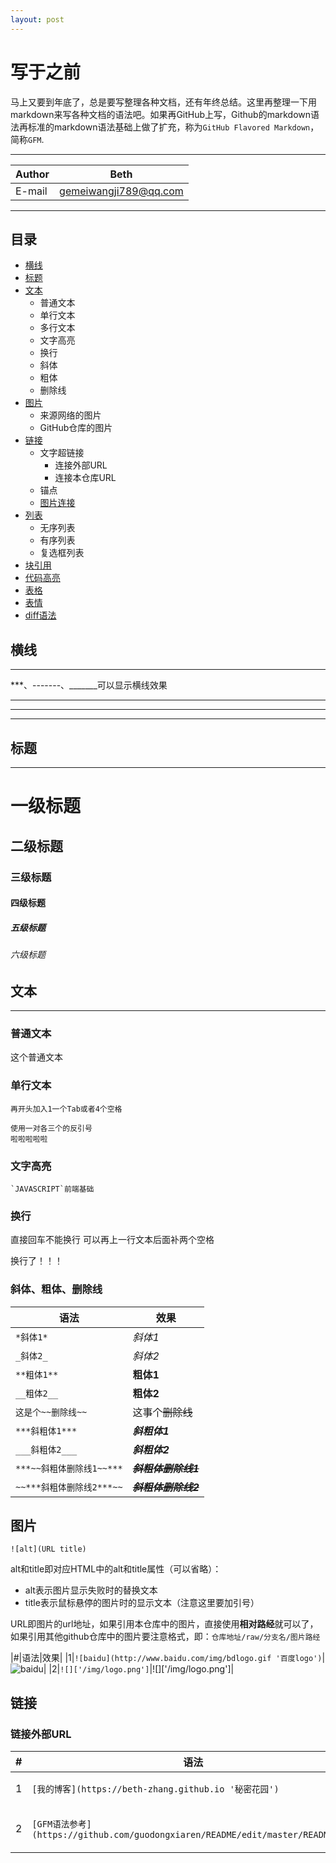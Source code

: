 ```yaml
---
layout: post
---
```


# 写于之前
马上又要到年底了，总是要写整理各种文档，还有年终总结。这里再整理一下用markdown来写各种文档的语法吧。如果再GitHub上写，Github的markdown语法再标准的markdown语法基础上做了扩充，称为`GitHub Flavored Markdown`，简称`GFM`.

-------
|Author|Beth|
|---|---
|E-mail|gemeiwangji789@qq.com

****
## 目录
* [横线](#横线)
* [标题](#标题)
* [文本](#文本)
    * 普通文本
    * 单行文本
    * 多行文本
    * 文字高亮
    * 换行
    * 斜体
    * 粗体
    * 删除线
* [图片](#图片)
    * 来源网络的图片
    * GitHub仓库的图片
* [链接](#链接)
    * 文字超链接
      * 连接外部URL
      * 连接本仓库URL
    * 锚点
    * [图片连接](#图片链接)
* [列表](#列表)
    * 无序列表
    * 有序列表
    * 复选框列表
* [块引用](#块引用)
* [代码高亮](#代码高亮)
* [表格](#表格)
* [表情](#表情)
* [diff语法](#diff语法)

## 横线
---
***、-------、_______可以显示横线效果

***
---
___

## 标题
---

# 一级标题
## 二级标题
### 三级标题
#### 四级标题
##### 五级标题
###### 六级标题

## 文本
---
### 普通文本
这个普通文本
### 单行文本
    再开头加入1一个Tab或者4个空格

```
使用一对各三个的反引号
啦啦啦啦啦
```
### 文字高亮
```
`JAVASCRIPT`前端基础
```
### 换行
直接回车不能换行
可以再上一行文本后面补两个空格

换行了！！！

### 斜体、粗体、删除线
|语法|效果|
|---|---|
|`*斜体1*`|*斜体1*|
|`_斜体2_`|_斜体2_|
|`**粗体1**`|**粗体1**|
|`__粗体2__`|__粗体2__|
|`这是个~~删除线~~`|这事个~~删除线~~|
|`***斜粗体1***`|***斜粗体1***|
|`___斜粗体2___`|___斜粗体2___|
|`***~~斜粗体删除线1~~***`|***~~斜粗体删除线1~~***|
|`~~***斜粗体删除线2***~~`|~~***斜粗体删除线2***~~|

## 图片
```
![alt](URL title)
```
alt和title即对应HTML中的alt和title属性（可以省略）：
- alt表示图片显示失败时的替换文本
- title表示鼠标悬停的图片时的显示文本（注意这里要加引号）

URL即图片的url地址，如果引用本仓库中的图片，直接使用**相对路经**就可以了，如果引用其他github仓库中的图片要注意格式，即：`仓库地址/raw/分支名/图片路经`

|#|语法|效果|
|1|`![baidu](http://www.baidu.com/img/bdlogo.gif '百度logo')`|![baidu](http://www.baidu.com/img/bdlogo.gif '百度logo')|
|2|`![]['/img/logo.png']`|![]['/img/logo.png']|

## 链接
### 链接外部URL

|#|语法|效果|
|---|---|---|
|1|`[我的博客](https://beth-zhang.github.io '秘密花园')`|[我的博客](https://beth-zhang.github.io '秘密花园')|
|2|`[GFM语法参考](https://github.com/guodongxiaren/README/edit/master/README.md)`|[GFM语法参考](https://github.com/guodongxiaren/README/edit/master/README.md)|

